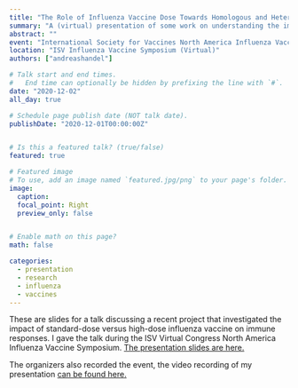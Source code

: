 ```yaml
---
title: "The Role of Influenza Vaccine Dose Towards Homologous and Heterologous Protection"
summary: "A (virtual) presentation of some work on understanding the impact of dose for influenza vaccines." 
abstract: ""
event: "International Society for Vaccines North America Influenza Vaccine Symposium"
location: "ISV Influenza Vaccine Symposium (Virtual)"
authors: ["andreashandel"]

# Talk start and end times.
#   End time can optionally be hidden by prefixing the line with `#`.
date: "2020-12-02"
all_day: true

# Schedule page publish date (NOT talk date).
publishDate: "2020-12-01T00:00:00Z"


# Is this a featured talk? (true/false)
featured: true

# Featured image
# To use, add an image named `featured.jpg/png` to your page's folder. 
image:
  caption: 
  focal_point: Right
  preview_only: false


# Enable math on this page?
math: false

categories:
  - presentation
  - research
  - influenza
  - vaccines
---
```


These are slides for a talk discussing a recent project that investigated the impact of standard-dose versus high-dose influenza vaccine on immune responses. I gave the talk during the ISV Virtual Congress North America Influenza Vaccine Symposium. <a href="/presentations/2020_12_ISV.html" target="_blank">The presentation slides are here.</a>

The organizers also recorded the event, the video recording of my presentation [can be found here.](https://www.youtube.com/watch?v=t_Lx6Q9jT0o) 
